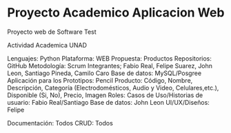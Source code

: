 # Proyecto Academico Aplicacion Web 
 Proyecto web de Software Test

 Actividad Academica UNAD

Lenguajes: Python
Plataforma: WEB
Propuesta: Productos
Repositorios: GitHub
Metodología: Scrum
Integrantes; Fabio Real, Felipe Suarez, John Leon, Santiago Pineda, Camilo Caro
Base de datos: MySQL/Posgree 
Aplicación para los Prototipos: Pencil 
Producto: Código, Nombre, Descripción, Categoría (Electrodomésticos, Audio y Video, Celulares,etc.), Disponible (Si, No), Precio, Imagen
Roles:
Casos de Uso/Historias de usuario: Fabio Real/Santiago
Base de datos: John Leon
UI/UX/Diseños: Felipe

Documentación: Todos
CRUD: Todos 


